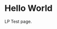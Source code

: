<!DOCTYPE html>
<html>
<head>
<!-- BEGIN LivePerson Monitor. -->
<script type="text/javascript">window.lpTag=window.lpTag||{},'undefined'==typeof window.lpTag._tagCount?(window.lpTag={wl:lpTag.wl||null,scp:lpTag.scp||null,site:'20705800'||'',section:lpTag.section||'',tagletSection:lpTag.tagletSection||null,autoStart:lpTag.autoStart!==!1,ovr:lpTag.ovr||{},_v:'1.10.0',_tagCount:1,protocol:'https:',events:{bind:function(t,e,i){lpTag.defer(function(){lpTag.events.bind(t,e,i)},0)},trigger:function(t,e,i){lpTag.defer(function(){lpTag.events.trigger(t,e,i)},1)}},defer:function(t,e){0===e?(this._defB=this._defB||[],this._defB.push(t)):1===e?(this._defT=this._defT||[],this._defT.push(t)):(this._defL=this._defL||[],this._defL.push(t))},load:function(t,e,i){var n=this;setTimeout(function(){n._load(t,e,i)},0)},_load:function(t,e,i){var n=t;t||(n=this.protocol+'//'+(this.ovr&&this.ovr.domain?this.ovr.domain:'lptag.liveperson.net')+'/tag/tag.js?site='+this.site);var o=document.createElement('script');o.setAttribute('charset',e?e:'UTF-8'),i&&o.setAttribute('id',i),o.setAttribute('src',n),document.getElementsByTagName('head').item(0).appendChild(o)},init:function(){this._timing=this._timing||{},this._timing.start=(new Date).getTime();var t=this;window.attachEvent?window.attachEvent('onload',function(){t._domReady('domReady')}):(window.addEventListener('DOMContentLoaded',function(){t._domReady('contReady')},!1),window.addEventListener('load',function(){t._domReady('domReady')},!1)),'undefined'===typeof window._lptStop&&this.load()},start:function(){this.autoStart=!0},_domReady:function(t){this.isDom||(this.isDom=!0,this.events.trigger('LPT','DOM_READY',{t:t})),this._timing[t]=(new Date).getTime()},vars:lpTag.vars||[],dbs:lpTag.dbs||[],ctn:lpTag.ctn||[],sdes:lpTag.sdes||[],hooks:lpTag.hooks||[],identities:lpTag.identities||[],ev:lpTag.ev||[]},lpTag.init()):window.lpTag._tagCount+=1;</script>
  <script type="text/javascript">
  lpTag.sdes = lpTag.sdes||[];
    lpTag.sdes.push(
       {
            "type": "ctmrinfo",  //MANDATORY
            "info": {
               "cstatus": "cancelled",  //CUSTOMER LIFECYCLE STATUS. FROM PRE-DEFINED LIST
               "ctype": "vip",  //CUSTOMER TYPE OR TIER. FROM PRE-DEFINED LIST
               "customerId": "138766AC",  //UNIQUE CUSTOMER IDENTIFIER
               "balance": -400.99,  //THE CUSTOMER FINANCIAL BALANCE IN DECIMAL VALUE
               "currency": "USD",  //CURRENCY CODE
               "socialId": "11256324780",  //SOCIAL ID OF YOUR CHOICE: FACEBOOK, TWITTER ETC...
               "imei": "3543546543545688",  //UNIQUE DEVICE OR PHONE IDENTIFIER
               "userName": "user000",  //CONSUMER NICKNAME OR USERNAME
               "companySize": 500,  //COMPANY SIZE MEASURED BY NUMBER OF EMPLOYEES
               "companyBranch": "East Village",  //THE CUSTOMER'S COMPANY BRANCH NAME
               "accountName": "bank corp",  //THE CUSTOMER'S COMPANY NAME
               "role": "broker",  //CONSUMER ROLE TITLE
               "lastPaymentDate": {
                     "day": 15,  //THE DAY OF THE LAST PAYMENT NUMERIC VALUE
                     "month": 10,  //THE MONTH OF THE LAST PAYMENT NUMERIC VALUE
                     "year": 2014  //THE YEAR OF THE LAST PAYMENT NUMERIC VALUE
               },
               "registrationDate": {
                     "day": 23,  //THE DAY OF THE REGISTRATION NUMERIC VALUE
                     "month": 5,  //THE MONTH OF THE REGISTRATION NUMERIC VALUE
                     "year": 2013  //THE YEAR OF THE REGISTRATION NUMERIC VALUE
               },
               "storeNumber": "123865",  //STORE NUMBER
               "storeZipCode": "20505"  //STORE ZIP CODE
            }
       }
    );
  </script>
<!-- END LivePerson Monitor. -->
</head>
<body>
<h1>Hello World</h1>
<p>LP Test page.</p>
</body>
</html>
